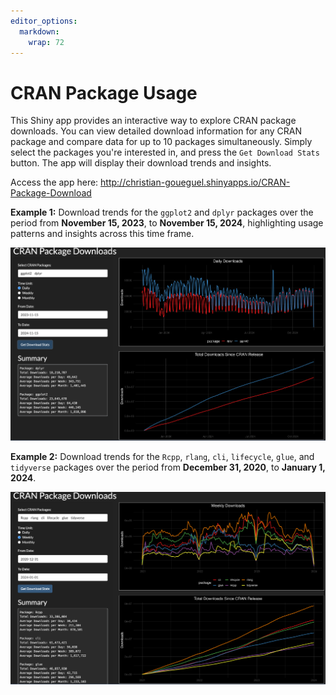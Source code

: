 ```yaml
---
editor_options: 
  markdown: 
    wrap: 72
---
```


# CRAN Package Usage

<!-- badges: start -->

<!-- badges: end -->

This Shiny app provides an interactive way to explore CRAN package
downloads. You can view detailed download information for any CRAN
package and compare data for up to 10 packages simultaneously. Simply
select the packages you're interested in, and press the
`Get Download Stats` button. The app will display their download trends
and insights.

Access the app here:
<http://christian-goueguel.shinyapps.io/CRAN-Package-Download>

**Example 1:** Download trends for the `ggplot2` and `dplyr` packages
over the period from **November 15, 2023**, to **November 15, 2024**,
highlighting usage patterns and insights across this time frame.

![](Images/app_image.png)

**Example 2:** Download trends for the `Rcpp`, `rlang`, `cli`,
`lifecycle`, `glue`, and `tidyverse` packages over the period from
**December 31, 2020**, to **January 1, 2024**.

![](Images/app_image2.png)
